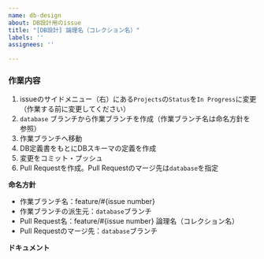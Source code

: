 ```yaml
---
name: db-design
about: DB設計用のissue
title: "[DB設計] 論理名（コレクション名）"
labels: ''
assignees: ''

---
```


### 作業内容

1. issueのサイドメニュー（右）にある`Projects`の`Status`を`In Progress`に変更（作業する前に変更してください）
2. `database` ブランチから作業ブランチを作成（作業ブランチ名は命名方針を参照）
3. 作業ブランチへ移動
4. DB定義書をもとにDBスキーマの定義を作成
5. 変更をコミット・プッシュ
6. Pull Requestを作成。Pull Requestのマージ先は`database`を指定

**命名方針**

 - 作業ブランチ名：feature/#{issue number}
 - 作業ブランチの派生元：`database`ブランチ
 - Pull Request名：feature/#{issue number} 論理名（コレクション名）
 - Pull Requestのマージ先：`database`ブランチ

**ドキュメント**
